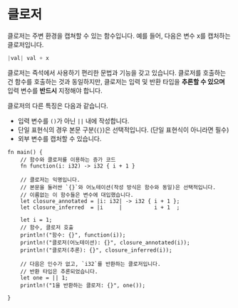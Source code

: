 # 클로저

클로저는 주변 환경을 캡쳐할 수 있는 함수입니다.
예를 들어, 다음은 변수 x를 캡처하는 클로저입니다.

```Rust
|val| val + x
```

클로저는 즉석에서 사용하기 편리한 문법과 기능을 갖고 있습니다.
클로저를 호출하는 건 함수를 호출하는 것과 동일하지만,
클로저는 입력 및 반환 타입을 **추론할 수 있으며**
입력 변수를 **반드시** 지정해야 합니다.

클로저의 다른 특징은 다음과 같습니다.

* 입력 변수를 `()`가 아닌 `||` 내에 작성합니다.
* 단일 표현식의 경우 본문 구분(`{}`)은 선택적입니다. (단일 표현식이 아니라면 필수)
* 외부 변수를 캡처할 수 있습니다.

```rust,editable
fn main() {
    // 함수와 클로저를 이용하는 증가 코드
    fn function(i: i32) -> i32 { i + 1 }

    // 클로저는 익명입니다.
    // 본문을 둘러싼 `{}`와 어노테이션(작성 방식은 함수와 동일)은 선택적입니다.
    // 이름없는 이 함수들은 변수에 대입했습니다.
    let closure_annotated = |i: i32| -> i32 { i + 1 };
    let closure_inferred  = |i     |          i + 1  ;

    let i = 1;
    // 함수, 클로저 호출
    println!("함수: {}", function(i));
    println!("클로저(어노테이션): {}", closure_annotated(i));
    println!("클로저(추론): {}", closure_inferred(i));

    // 다음은 인수가 없고, `i32`를 반환하는 클로저입니다.
    // 반환 타입은 추론되었습니다.
    let one = || 1;
    println!("1을 반환하는 클로저: {}", one());

}
```
